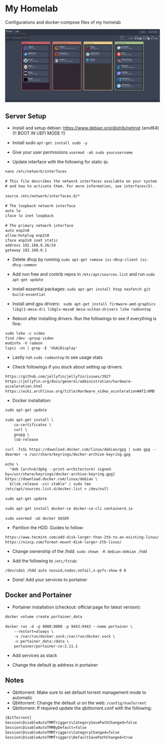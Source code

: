 # My Homelab
 
Configurations and docker-compose files of my homelab

![dashboard](dashy/my_dashboard.png)

## Server Setup

- Install and setup debian: https://www.debian.org/distrib/netinst (amd64) (!! BOOT IN UEFI MODE !!)

- Install sudo `apt-get install sudo -y`

- Give your user permissions `usermod -aG sudo yourusername`

- Update interface with the following for static ip:

```
nano /etc/network/interfaces

# This file describes the network interfaces available on your system
# and how to activate them. For more information, see interfaces(5).

source /etc/network/interfaces.d/*

# The loopback network interface
auto lo
iface lo inet loopback

# The primary network interface
auto enp2s0
allow-hotplug enp2s0
iface enp2s0 inet static
address 192.168.0.26/24
gateway 192.168.0.1
```

- Delete dhcp by running `sudo apt-get remove isc-dhcp-client isc-dhcp-common`

- Add non free and contrib repos in `/etc/apt/sources.list` and run `sudo apt-get update`

- Install essential packages: `sudo apt-get install htop neofetch git build-essential `

- Install amd gpu drivers: ` sudo apt-get install firmware-amd-graphics libgl1-mesa-dri libglx-mesa0 mesa-vulkan-drivers lshw radeontop`

- Reboot after installing drivers. Run the followings to see if everything is fine:

```
sudo lshw -c video
find /dev -group video
modinfo -V radeon
lspci -nn | grep -E 'VGA|Display'
```

- Lastly run `sudo radeontop` to see usage stats

- Check followings if you stuck about setting up drivers:

```
https://github.com/jellyfin/jellyfin/issues/3927
https://jellyfin.org/docs/general/administration/hardware-acceleration.html
https://wiki.archlinux.org/title/Hardware_video_acceleration#ATI/AMD
```

- Docker installation:

```
sudo apt-get update

sudo apt-get install \
    ca-certificates \
    curl \
    gnupg \
    lsb-release

curl -fsSL https://download.docker.com/linux/debian/gpg | sudo gpg --dearmor -o /usr/share/keyrings/docker-archive-keyring.gpg

echo \
  "deb [arch=$(dpkg --print-architecture) signed-by=/usr/share/keyrings/docker-archive-keyring.gpg] https://download.docker.com/linux/debian \
  $(lsb_release -cs) stable" | sudo tee /etc/apt/sources.list.d/docker.list > /dev/null

sudo apt-get update

sudo apt-get install docker-ce docker-ce-cli containerd.io

sudo usermod -aG docker $USER
```

- Partition the HDD. Guides to follow:

```
https://www.tecmint.com/add-disk-larger-than-2tb-to-an-existing-linux/
https://nixcp.com/format-mount-disk-larger-2tb-linux/
```

- Change ownership of the /hdd: `sudo chown -R debian:debian /hdd`

- Add the following to `/etc/fstab`:

```
/dev/sda1 /hdd auto nosuid,nodev,nofail,x-gvfs-show 0 0
```

- Done! Add your services to portainer

## Docker and Portainer

- Portainer installation (checkout: official page for latest version):

```
docker volume create portainer_data

docker run -d -p 8000:8000 -p 9443:9443 --name portainer \
    --restart=always \
    -v /var/run/docker.sock:/var/run/docker.sock \
    -v portainer_data:/data \
    portainer/portainer-ce:2.11.1
```

- Add services as stack

- Change the default ip address in portainer

## Notes

- Qbittorrent: Make sure to set default torrent management mode to automatic
- Qbittorrent: Change the default ui on the web: `/config/VueTorrent`
- Qbittorrent: If required update the qbittorrent.conf with the following:

```
[BitTorrent]
Session\DisableAutoTMMTriggers\CategorySavePathChanged=false
Session\DisableAutoTMMByDefault=false
Session\DisableAutoTMMTriggers\CategoryChanged=false
Session\DisableAutoTMMTriggers\DefaultSavePathChanged=true
```
